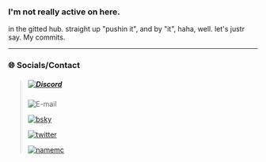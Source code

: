 ### I'm not really active on here.

in the gitted hub. straight up "pushin it", and by "it", haha, well. let's justr say. My commits.

---

### 🌐 Socials/Contact
>##### [![Discord](https://img.shields.io/badge/Discord-Monsbot-5865f2?style=for-the-badge&logo=Discord&logoColor=white)](https://discord.com)
>
> ![E-mail](https://img.shields.io/badge/Mail-Monsbot@protonmail.com-8a6eff?style=for-the-badge&logo=gmail&logoColor=white)
>
> [![bsky](https://img.shields.io/badge/bluesky-@freyya.bsky.social-1DA1F2?style=for-the-badge&logo=bsky&logoColor=white)](https://bsky.app/profile/freyya.bsky.social)
>
> [![twitter](https://img.shields.io/badge/twitter-Keimooa-1DA1F2?style=for-the-badge&logo=twitter&logoColor=white)](https://twitter.com/Keimooa)
>
> [![namemc](https://img.shields.io/badge/namemc-Monsbot-191919?style=for-the-badge&logo=namemc&logoColor=white)](https://namemc.com/profile/Monsbot.1)
